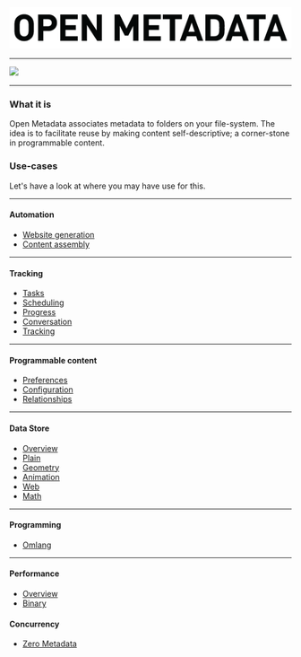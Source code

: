 <!-- ![](../img/basic.png) -->
![](https://github.com/abstractfactory/openmetadata/raw/master/images/title.png)

---

![](https://dl.dropbox.com/s/a3ln6q605fhkflp/basic.png)

---

### What it is

Open Metadata associates metadata to folders on your file-system. The idea is to facilitate reuse by making content self-descriptive; a corner-stone in programmable content.

### Use-cases

Let's have a look at where you may have use for this.

---

#### Automation

* [Website generation](use-case/website-generation)
* [Content assembly](use-case/content-assembly)

---

#### Tracking

* [Tasks](use-case/tasks)
* [Scheduling](use-case/scheduling)
* [Progress](use-case/progress)
* [Conversation](use-case/conversation)
* [Tracking](use-case/tracking)

---

#### Programmable content

* [Preferences](use-case/preferences)
* [Configuration](use-case/configuration)
* [Relationships](use-case/relationships)

---

#### Data Store

* [Overview](../data-store/overview)
* [Plain](../data-store/plain)
* [Geometry](../data-store/geometry)
* [Animation](../data-store/animation)
* [Web](../data-store/web)
* [Math](../data-store/math)

---

#### Programming

* [Omlang](../programming/overview)

---

#### Performance

* [Overview](../performance/overview)
* [Binary](../performance/binary)

#### Concurrency

* [Zero Metadata](http://rfc.abstractfactory.io/13)